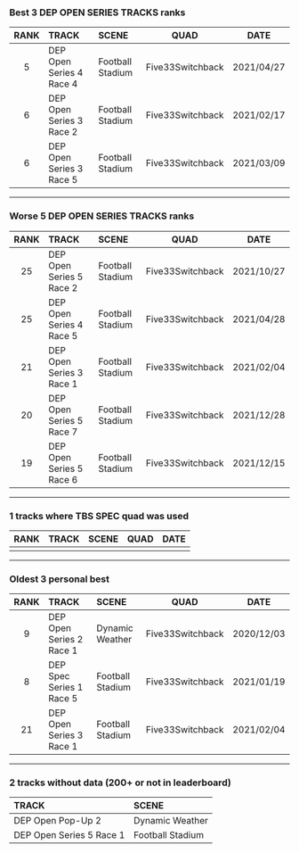 ### Best 3 DEP OPEN SERIES TRACKS ranks
|RANK|TRACK|SCENE|QUAD|DATE|
|:---:|:---|:---|:---:|:---:|
|5|DEP Open Series 4 Race 4|Football Stadium|Five33Switchback|2021/04/27|
|6|DEP Open Series 3 Race 2|Football Stadium|Five33Switchback|2021/02/17|
|6|DEP Open Series 3 Race 5|Football Stadium|Five33Switchback|2021/03/09|
---
### Worse 5 DEP OPEN SERIES TRACKS ranks
|RANK|TRACK|SCENE|QUAD|DATE|
|:---:|:---|:---|:---:|:---:|
|25|DEP Open Series 5 Race 2|Football Stadium|Five33Switchback|2021/10/27|
|25|DEP Open Series 4 Race 5|Football Stadium|Five33Switchback|2021/04/28|
|21|DEP Open Series 3 Race 1|Football Stadium|Five33Switchback|2021/02/04|
|20|DEP Open Series 5 Race 7|Football Stadium|Five33Switchback|2021/12/28|
|19|DEP Open Series 5 Race 6|Football Stadium|Five33Switchback|2021/12/15|
---
### 1 tracks where TBS SPEC quad was used
|RANK|TRACK|SCENE|QUAD|DATE|
|:---:|:---|:---|:---:|:---:|
||||||
---
### Oldest 3 personal best
|RANK|TRACK|SCENE|QUAD|DATE|
|:---:|:---|:---|:---:|:---:|
|9|DEP Open Series 2 Race 1|Dynamic Weather|Five33Switchback|2020/12/03|
|8|DEP Spec Series 1 Race 5|Football Stadium|Five33Switchback|2021/01/19|
|21|DEP Open Series 3 Race 1|Football Stadium|Five33Switchback|2021/02/04|
---
### 2 tracks without data (200+ or not in leaderboard)
|TRACK|SCENE|
|:---|:---|
|DEP Open Pop-Up 2|Dynamic Weather|
|DEP Open Series 5 Race 1|Football Stadium|
